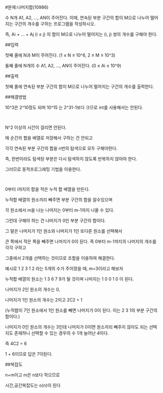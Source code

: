 #문제:나머지합(10986)

수 N개 A1, A2, ..., AN이 주어진다. 이때, 연속된 부분 구간의 합이 M으로 나누어 떨어지는 구간의 개수를 구하는 프로그램을 작성하시오.

즉, Ai + ... + Aj (i ≤ j) 의 합이 M으로 나누어 떨어지는 (i, j) 쌍의 개수를 구해야 한다.

##입력

첫째 줄에 N과 M이 주어진다. (1 ≤ N ≤ 10^6, 2 ≤ M ≤ 10^3)

둘째 줄에 N개의 수 A1, A2, ..., AN이 주어진다. (0 ≤ Ai ≤ 10^9)

##출력

첫째 줄에 연속된 부분 구간의 합이 M으로 나누어 떨어지는 구간의 개수를 출력한다.

##해결방법

10^3은 2^10정도 되며 10^15 는 2^31-1보다 크므로 int를 사용해서는 안된다.

<br/>

N^2 이상의 시간이 걸리면 안된다.

매 순간의 합을 배열로 저장해서 구하는 건 안되고

각각 연속된 부분 구간의 합을 n번의 탐색으로 모두 구해야한다.

즉, 한번이라도 탐색된 부분은 다시 탐색하지 않도록 반복하지 않아야 한다.

그러므로 동적프로그래밍 기법을 이용한다.

<br/>

0부터 i까지의 합을 적은 누적 합 배열을 만든다.

누적합 배열의 원소끼리 빼주면 부분 구간의 합을 알수있으며

각 원소에서 m을 나눈 나머지는 0부터 m-1까지 나올 수 있다.

그런데 구해야 하는 건 나머지가 0인 부분 구간의 합이다.

그 말은 나머지가 1인 원소와 나머지가 1인 또다른 원소를 선택해서 

큰 쪽에서 작은 쪽을 빼주면 나머지가 0이 된다. 즉 0부터 m-1까지의 나머지의 개수를 각각 구하고

그중에서 2개를 선택하는 것이므로 조합을 이용하여 해결한다.

예시로 1 2 3 1 2 라는 5개의 수가 주어졌을 때, m=3이라고 해보자

누적합 배열의 원소는 1 3 6 7 9가 될 것이며 나머지는 1 0 0 1 0 이 된다.

나머지가 2인 원소의 개수는 0,

나머지가 1인 원소의 개수는 2이고 2C2 = 1  

(누적합이 7인 원소에서 1인 원소를 빼면 나머지가 0이 된다. 이는 2 3 1의 부분 구간의 합이다.)

나머지가 0인 원소의 개수는 3인데 나머지가 0이면 원소끼리 빼주지 않아도 되는 선택지도 존재하니 선택할 수 있는 경우의 수 1개 늘어난 4이다.

즉 4C2 = 6

1 + 6이므로 답은 7이된다.

##복잡도

n+m이고 m은 n보다 작으므로

시간,공간복잡도는 o(n)이 된다

